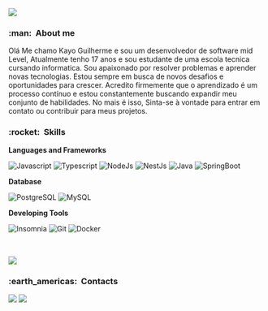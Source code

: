 
![](https://komarev.com/ghpvc/?username=Priizy12&color=006bed)

<h3> :man: &nbsp;About me</h3>

 Olá Me chamo Kayo Guilherme e sou um desenvolvedor de software mid Level, Atualmente tenho 17 anos e sou estudante de uma escola tecnica cursando informatica. Sou apaixonado por resolver problemas e aprender novas tecnologias. Estou sempre em busca de novos desafios e oportunidades para crescer. Acredito firmemente que o aprendizado é um processo contínuo e estou constantemente buscando expandir meu conjunto de habilidades.
 No mais é isso,  Sinta-se à vontade para entrar em contato ou contribuir para meus projetos.

<h3> :rocket: &nbsp;Skills </h3>

**Languages and Frameworks**

![Javascript](https://img.shields.io/badge/Javascript-ED8B00?style=for-the-badge&logo=Javascript&logoColor=white)
![Typescript](https://img.shields.io/badge/Typescript-3b8eed?style=for-the-badge&logo=Typescript&logoColor=white)
![NodeJs](https://img.shields.io/badge/NodeJs-6DB33F?style=for-the-badge&logo=NodeJs&logoColor=white)
![NestJs](https://img.shields.io/badge/NestJs-b81414?style=for-the-badge&logo=NestJs&logoColor=white)
![Java](https://img.shields.io/badge/Java-F7DF1C?style=for-the-badge&logo=java&logoColor=white)
![SpringBoot](https://img.shields.io/badge/SpringBoot-6DB33F?style=for-the-badge&logo=springboot&logoColor=white)


 
  
**Database**

  ![PostgreSQL](https://img.shields.io/badge/PostgreSQL-316192?style=for-the-badge&logo=postgresql&logoColor=white)
  ![MySQL](https://img.shields.io/badge/MySQL-133331?style=for-the-badge&logo=mysql&logoColor=white)
 

**Developing Tools**

  ![Insomnia](https://img.shields.io/badge/Insomnia-6f00ff?style=for-the-badge&logo=Insomnia&logoColor=white)
  ![Git](https://img.shields.io/badge/GIT-E44C30?style=for-the-badge&logo=git&logoColor=white)
  ![Docker](https://img.shields.io/badge/Docker-3b8eed?style=for-the-badge&logo=Docker&logoColor=white)

  ##

 
  
<br/>

<a href="https://github.com/Priizy12">
  <img align="center" src="https://github-readme-stats.vercel.app/api?username=Priizy12&show_icons=true&theme=dark&include_all_commits=true&count_private=true" />
</a>

<br/>

<h3> :earth_americas: &nbsp;Contacts </h3> 
  <div align="flex-start"> 
  <a href = "mailto:kayyogui87@gmail.com"><img src="https://img.shields.io/badge/-Gmail-%23333?style=for-the-badge&logo=gmail&logoColor=white" target="_blank"></a>
  <a href="www.linkedin.com/in/kayo-guilherme-661337291?utm_source=share&utm_campaign=share_via&utm_content=profile&utm_medium=ios_app" target="_blank"><img src="https://img.shields.io/badge/-LinkedIn-%230077B5?style=for-the-badge&logo=linkedin&logoColor=white" target="_blank"></a> 
</div>

